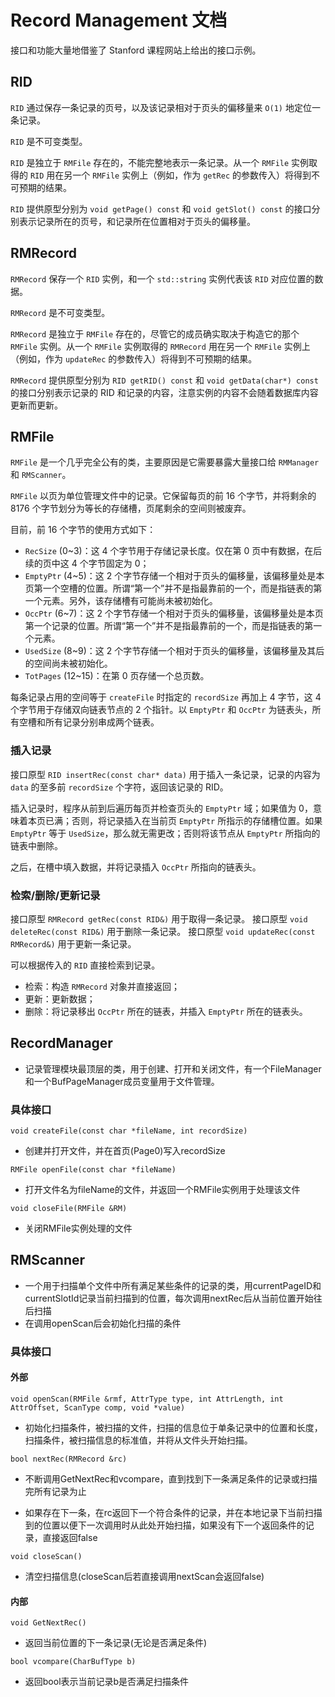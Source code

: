 # Record Management 文档

接口和功能大量地借鉴了 Stanford 课程网站上给出的接口示例。

## RID

`RID` 通过保存一条记录的页号，以及该记录相对于页头的偏移量来 `O(1)` 地定位一条记录。

`RID` 是不可变类型。

`RID` 是独立于 `RMFile` 存在的，不能完整地表示一条记录。从一个 `RMFile` 实例取得的 `RID` 用在另一个 `RMFile` 实例上（例如，作为 `getRec` 的参数传入）将得到不可预期的结果。

`RID` 提供原型分别为 `void getPage() const` 和 `void getSlot() const` 的接口分别表示记录所在的页号，和记录所在位置相对于页头的偏移量。

## RMRecord

`RMRecord` 保存一个 `RID` 实例，和一个 `std::string` 实例代表该 `RID` 对应位置的数据。

`RMRecord` 是不可变类型。

`RMRecord` 是独立于 `RMFile` 存在的，尽管它的成员确实取决于构造它的那个 `RMFile` 实例。从一个 `RMFile` 实例取得的 `RMRecord` 用在另一个 `RMFile` 实例上（例如，作为 `updateRec` 的参数传入）将得到不可预期的结果。

`RMRecord` 提供原型分别为 `RID getRID() const` 和 `void getData(char*) const` 的接口分别表示记录的 RID 和记录的内容，注意实例的内容不会随着数据库内容更新而更新。

## RMFile

`RMFile` 是一个几乎完全公有的类，主要原因是它需要暴露大量接口给 `RMManager` 和 `RMScanner`。

`RMFile` 以页为单位管理文件中的记录。它保留每页的前 16 个字节，并将剩余的 8176 个字节划分为等长的存储槽，页尾剩余的空间则被废弃。

目前，前 16 个字节的使用方式如下：

* `RecSize` (0~3)：这 4 个字节用于存储记录长度。仅在第 0 页中有数据，在后续的页中这 4 个字节固定为 0；
* `EmptyPtr` (4~5)：这 2 个字节存储一个相对于页头的偏移量，该偏移量处是本页第一个空槽的位置。所谓“第一个”并不是指最靠前的一个，而是指链表的第一个元素。另外，该存储槽有可能尚未被初始化。
* `OccPtr` (6~7)：这 2 个字节存储一个相对于页头的偏移量，该偏移量处是本页第一个记录的位置。所谓“第一个”并不是指最靠前的一个，而是指链表的第一个元素。
* `UsedSize` (8~9)：这 2 个字节存储一个相对于页头的偏移量，该偏移量及其后的空间尚未被初始化。
* `TotPages` (12~15)：在第 0 页存储一个总页数。

每条记录占用的空间等于 `createFile` 时指定的 `recordSize` 再加上 4 字节，这 4 个字节用于存储双向链表节点的 2 个指针。以 `EmptyPtr` 和 `OccPtr` 为链表头，所有空槽和所有记录分别串成两个链表。

### 插入记录

接口原型 `RID insertRec(const char* data)` 用于插入一条记录，记录的内容为 `data` 的至多前 `recordSize` 个字符，返回该记录的 RID。

插入记录时，程序从前到后遍历每页并检查页头的 `EmptyPtr` 域；如果值为 0，意味着本页已满；否则，将记录插入在当前页 `EmptyPtr` 所指示的存储槽位置。如果 `EmptyPtr` 等于 `UsedSize`，那么就无需更改；否则将该节点从 `EmptyPtr` 所指向的链表中删除。

之后，在槽中填入数据，并将记录插入 `OccPtr` 所指向的链表头。

### 检索/删除/更新记录

接口原型 `RMRecord getRec(const RID&)` 用于取得一条记录。
接口原型 `void deleteRec(const RID&)` 用于删除一条记录。
接口原型 `void updateRec(const RMRecord&)` 用于更新一条记录。

可以根据传入的 `RID` 直接检索到记录。

* 检索：构造 `RMRecord` 对象并直接返回；
* 更新：更新数据；
* 删除：将记录移出 `OccPtr` 所在的链表，并插入 `EmptyPtr` 所在的链表头。

## RecordManager
- 记录管理模块最顶层的类，用于创建、打开和关闭文件，有一个FileManager和一个BufPageManager成员变量用于文件管理。

### 具体接口

`void createFile(const char *fileName, int recordSize)`

- 创建并打开文件，并在首页(Page0)写入recordSize

`RMFile openFile(const char *fileName)`

- 打开文件名为fileName的文件，并返回一个RMFile实例用于处理该文件

`void closeFile(RMFile &RM)`

- 关闭RMFile实例处理的文件

## RMScanner
- 一个用于扫描单个文件中所有满足某些条件的记录的类，用currentPageID和currentSlotId记录当前扫描到的位置，每次调用nextRec后从当前位置开始往后扫描
- 在调用openScan后会初始化扫描的条件

### 具体接口

#### 外部

`void openScan(RMFile &rmf, AttrType type, int AttrLength, int AttrOffset, ScanType comp, void *value)`

- 初始化扫描条件，被扫描的文件，扫描的信息位于单条记录中的位置和长度，扫描条件，被扫描信息的标准值，并将从文件头开始扫描。

`bool nextRec(RMRecord &rc)`

- 不断调用GetNextRec和vcompare，直到找到下一条满足条件的记录或扫描完所有记录为止

- 如果存在下一条，在rc返回下一个符合条件的记录，并在本地记录下当前扫描到的位置以便下一次调用时从此处开始扫描，如果没有下一个返回条件的记录，直接返回false

`void closeScan()`

- 清空扫描信息(closeScan后若直接调用nextScan会返回false)

#### 内部

`void GetNextRec()`

- 返回当前位置的下一条记录(无论是否满足条件)

`bool vcompare(CharBufType b)`

- 返回bool表示当前记录b是否满足扫描条件